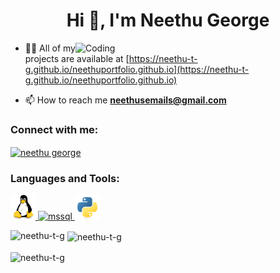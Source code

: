 <h1 align="center">Hi 👋, I'm Neethu George</h1>
<img align="right" alt="Coding" width="400" src="https://cdn.dribbble.com/users/1966439/screenshots/10874754/media/7a779502b1a61c0a343cbe8862ae9fdb.gif">

- 👨‍💻 All of my projects are available at [https://neethu-t-g.github.io/neethuportfolio.github.io](https://neethu-t-g.github.io/neethuportfolio.github.io)

- 📫 How to reach me **neethusemails@gmail.com**

<h3 align="left">Connect with me:</h3>
<p align="left">
<a href="https://linkedin.com/in/neethu george" target="blank"><img align="center" src="https://raw.githubusercontent.com/rahuldkjain/github-profile-readme-generator/master/src/images/icons/Social/linked-in-alt.svg" alt="neethu george" height="30" width="40" /></a>
</p>

<h3 align="left">Languages and Tools:</h3>
<p align="left"> <a href="https://www.linux.org/" target="_blank"> <img src="https://raw.githubusercontent.com/devicons/devicon/master/icons/linux/linux-original.svg" alt="linux" width="40" height="40"/> </a> <a href="https://www.microsoft.com/en-us/sql-server" target="_blank"> <img src="https://www.svgrepo.com/show/303229/microsoft-sql-server-logo.svg" alt="mssql" width="40" height="40"/> </a> <a href="https://www.python.org" target="_blank"> <img src="https://raw.githubusercontent.com/devicons/devicon/master/icons/python/python-original.svg" alt="python" width="40" height="40"/> </a> </p>

<p><img align="left" src="https://github-readme-stats.vercel.app/api/top-langs?username=neethu-t-g&show_icons=true&locale=en&layout=compact" alt="neethu-t-g" /></p>

<p>&nbsp;<img align="center" src="https://github-readme-stats.vercel.app/api?username=neethu-t-g&show_icons=true&locale=en" alt="neethu-t-g" /></p>

<p><img align="center" src="https://github-readme-streak-stats.herokuapp.com/?user=neethu-t-g&" alt="neethu-t-g" /></p>
